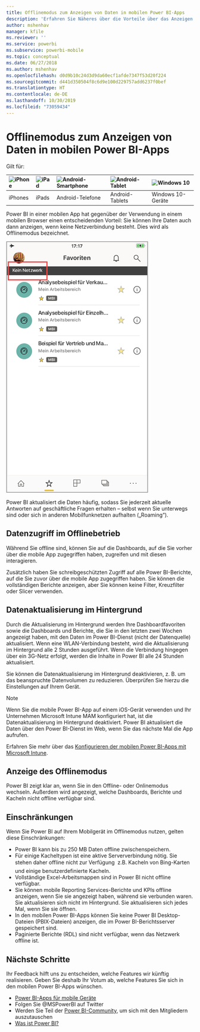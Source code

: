 ```yaml
---
title: Offlinemodus zum Anzeigen von Daten in mobilen Power BI-Apps
description: 'Erfahren Sie Näheres über die Vorteile über das Anzeigen von Power BI in einer mobilen App anstatt in einem mobilen Browser: Sie können Ihre Daten auch dann anzeigen, wenn keine Netzverbindung besteht.'
author: mshenhav
manager: kfile
ms.reviewer: ''
ms.service: powerbi
ms.subservice: powerbi-mobile
ms.topic: conceptual
ms.date: 06/27/2018
ms.author: mshenhav
ms.openlocfilehash: d0d9b10c24d3d9da60ecf1afde7347f53d20f224
ms.sourcegitcommit: d441d350504f8c6d9e100d229757add6237f0bef
ms.translationtype: HT
ms.contentlocale: de-DE
ms.lasthandoff: 10/30/2019
ms.locfileid: "73059434"
---
```

# <a name="view-your-data-offline-in-the-power-bi-mobile-apps"></a>Offlinemodus zum Anzeigen von Daten in mobilen Power BI-Apps
Gilt für:

| ![iPhone](./media/mobile-apps-offline-data/iphone-logo-50-px.png) | ![iPad](./media/mobile-apps-offline-data/ipad-logo-50-px.png) | ![Android-Smartphone](./media/mobile-apps-offline-data/android-phone-logo-50-px.png) | ![Android-Tablet](./media/mobile-apps-offline-data/android-tablet-logo-50-px.png) | ![Windows 10](./media/mobile-apps-offline-data/win-10-logo-50-px.png) |
|:--- |:--- |:--- |:--- |:--- |
| iPhones |iPads |Android-Telefone |Android-Tablets |Windows 10-Geräte |

Power BI in einer mobilen App hat gegenüber der Verwendung in einem mobilen Browser einen entscheidenden Vorteil: Sie können Ihre Daten auch dann anzeigen, wenn keine Netzverbindung besteht. Dies wird als Offlinemodus bezeichnet. 

![Meldung zu fehlender Netzverbindung](./media/mobile-apps-offline-data/power-bi-iphone-no-network.png)

Power BI aktualisiert die Daten häufig, sodass Sie jederzeit aktuelle Antworten auf geschäftliche Fragen erhalten – selbst wenn Sie unterwegs sind oder sich in anderen Mobilfunknetzen aufhalten („Roaming“).

## <a name="data-access-while-youre-offline"></a>Datenzugriff im Offlinebetrieb
Während Sie offline sind, können Sie auf die Dashboards, auf die Sie vorher über die mobile App zugegriffen haben, zugreifen und mit diesen interagieren.

Zusätzlich haben Sie schreibgeschützten Zugriff auf alle Power BI-Berichte, auf die Sie zuvor über die mobile App zugegriffen haben. Sie können die vollständigen Berichte anzeigen, aber Sie können keine Filter, Kreuzfilter oder Slicer verwenden.

## <a name="background-data-refresh"></a>Datenaktualisierung im Hintergrund
Durch die Aktualisierung im Hintergrund werden Ihre Dashboardfavoriten sowie die Dashboards und Berichte, die Sie in den letzten zwei Wochen angezeigt haben, mit den Daten im Power BI-Dienst (nicht der Datenquelle) aktualisiert. Wenn eine WLAN-Verbindung besteht, wird die Aktualisierung im Hintergrund alle 2 Stunden ausgeführt. Wenn die Verbindung hingegen über ein 3G-Netz erfolgt, werden die Inhalte in Power BI alle 24 Stunden aktualisiert.

Sie können die Datenaktualisierung im Hintergrund deaktivieren, z. B. um das beanspruchte Datenvolumen zu reduzieren. Überprüfen Sie hierzu die Einstellungen auf Ihrem Gerät.

> [!NOTE]
> Wenn Sie die mobile Power BI-App auf einem iOS-Gerät verwenden und Ihr Unternehmen Microsoft Intune MAM konfiguriert hat, ist die Datenaktualisierung im Hintergrund deaktiviert. Power BI aktualisiert die Daten über den Power BI-Dienst im Web, wenn Sie das nächste Mal die App aufrufen.
> 
> Erfahren Sie mehr über das [Konfigurieren der mobilen Power BI-Apps mit Microsoft Intune](../../service-admin-mobile-intune.md). 
> 
> 

## <a name="offline-indicators"></a>Anzeige des Offlinemodus
Power BI zeigt klar an, wenn Sie in den Offline- oder Onlinemodus wechseln. Außerdem wird angezeigt, welche Dashboards, Berichte und Kacheln nicht offline verfügbar sind.

## <a name="limitations"></a>Einschränkungen
Wenn Sie Power BI auf Ihrem Mobilgerät im Offlinemodus nutzen, gelten diese Einschränkungen:

* Power BI kann bis zu 250 MB Daten offline zwischenspeichern.
* Für einige Kacheltypen ist eine aktive Serververbindung nötig. Sie stehen daher offline nicht zur Verfügung &#150; z.B. Kacheln von Bing-Karten und einige benutzerdefinierte Kacheln.
* Vollständige Excel-Arbeitsmappen sind in Power BI nicht offline verfügbar.
* Sie können mobile Reporting Services-Berichte und KPIs offline anzeigen, wenn Sie sie angezeigt haben, während sie verbunden waren. Sie aktualisieren sich nicht im Hintergrund. Sie aktualisieren sich jedes Mal, wenn Sie sie öffnen.
* In den mobilen Power BI-Apps können Sie keine Power BI Desktop-Dateien (PBIX-Dateien) anzeigen, die im Power BI-Berichtsserver gespeichert sind. 
* Paginierte Berichte (RDL) sind nicht verfügbar, wenn das Netzwerk offline ist.

## <a name="next-steps"></a>Nächste Schritte
Ihr Feedback hilft uns zu entscheiden, welche Features wir künftig realisieren. Geben Sie deshalb Ihr Votum ab, welche Features Sie sich in den mobilen Power BI-Apps wünschen. 

* [Power BI-Apps für mobile Geräte](mobile-apps-for-mobile-devices.md)
* Folgen Sie @MSPowerBI auf Twitter
* Werden Sie Teil der [Power BI-Community](http://community.powerbi.com/), um sich mit den Mitgliedern auszutauschen
* [Was ist Power BI?](../../fundamentals/power-bi-overview.md)

